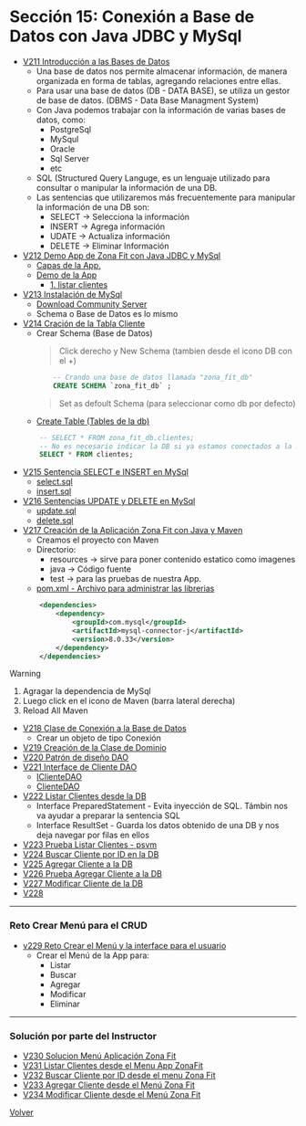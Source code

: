 # Sección 15: Conexión a Base de Datos con Java JDBC y MySql
* [V211 Introducción a las Bases de Datos](V211_Introducción_a_las_Bases_de_Datos)
    - Una base de datos nos permite almacenar información, de manera organizada en forma de tablas,
        agregando relaciones entre ellas.
    - Para usar una base de datos (DB - DATA BASE), se utiliza un gestor de base de datos.
        (DBMS - Data Base Managment System)
    - Con Java podemos trabajar con la información de varias bases de datos, como:
        * PostgreSql
        * MySqul
        * Oracle
        * Sql Server
        * etc
    - SQL (Structured Query Languge, es un lenguaje utilizado para consultar o
        manipular la información de una DB.
    - Las sentencias que utilizaremos más frecuentemente para manipular la información
        de una DB son:
        * SELECT -> Selecciona la información
        * INSERT -> Agrega información
        * UDATE -> Actualiza información
        * DELETE -> Eliminar Información
* [V212 Demo App de Zona Fit con Java JDBC y MySql](V212_Demo_Aplicacion_de_Zona_Fit_con_JavaJDBC_y_MySql)   
    * [Capas de la App.](V212_Demo_Aplicacion_de_Zona_Fit_con_JavaJDBC_y_MySql/aplicacion.jpg)
    * [Demo de la App](V212_Demo_Aplicacion_de_Zona_Fit_con_JavaJDBC_y_MySql/demo1.jpg)
        * [1. listar clientes](V212_Demo_Aplicacion_de_Zona_Fit_con_JavaJDBC_y_MySql/listar-clientes.jpg)
* [V213 Instalación de MySql]()
    * [Download Community Server](https://dev.mysql.com/downloads/mysql/8.0.html)
    - Schema o Base de Datos es lo mismo
* [V214 Cración de la Tabla Cliente](V214_Creacion_de_la_Tabla_Cliente_de_la_App_Zona_Fit/tabla-cliente.jpg)
    - Crear Schema (Base de Datos)
        > Click derecho y New Schema (tambien desde el icono DB con el +)
        ```sql
            -- Crando una base de datos llamada "zona_fit_db"
            CREATE SCHEMA `zona_fit_db` ;
        ```
        > Set as defoult Schema (para seleccionar como db por defecto)
    - [Create Table (Tables de la db)](V214_Creacion_de_la_Tabla_Cliente_de_la_App_Zona_Fit/tabla-clientes.sql)
    ```sql
        -- SELECT * FROM zona_fit_db.clientes;
        -- No es necesario indicar la DB si ya estamos conectados a la misma
        SELECT * FROM clientes;
    ```
* [V215 Sentencia SELECT e INSERT en MySql](V215_Sentencia_SELECT_e_INSERT_en_MySql)
    * [select.sql](V215_Sentencia_SELECT_e_INSERT_en_MySql/select.sql)
    * [insert.sql](V215_Sentencia_SELECT_e_INSERT_en_MySql/insert.sql)
* [V216 Sentencias UPDATE y DELETE en MySql](V216_Sentencias_UPDATE_y_DELETE_en_MySql)
    * [update.sql](V216_Sentencias_UPDATE_y_DELETE_en_MySql/update.sql)
    * [delete.sql](V216_Sentencias_UPDATE_y_DELETE_en_MySql/delete.sql)
* [V217 Creación de la Aplicación Zona Fit con Java y Maven](V217_Creacion_de_la_Aplicacion_Zona_fit_con_Java_y_Maven)
    - Creamos el proyecto con Maven
    - Directorio: 
        - resources -> sirve para poner contenido estatico como imagenes
        - java -> Código fuente
        - test -> para las pruebas de nuestra App.
    - [pom.xml - Archivo para administrar las librerias](V217_Creacion_de_la_Aplicacion_Zona_fit_con_Java_y_Maven/pom.xml)
    ```xml
        <dependencies>
            <dependency>
                <groupId>com.mysql</groupId>
                <artifactId>mysql-connector-j</artifactId>
                <version>8.0.33</version>
            </dependency>
        </dependencies>
    ```
> [!WARNING]  
> 1. Agragar la dependencia de MySql
> 2. Luego click en el icono de Maven (barra lateral derecha)
> 3. Reload All Maven
* [V218 Clase de Conexión a la Base de Datos](V218_Clase_de_Conexion_a_la_Base_de_Datos_con_Java_JDBC/src/main/java/zona_fit/conexion/Conexion.java)
    - Crear un objeto de tipo Conexión
* [V219 Creación de la Clase de Dominio](V219_Creacion_Clase_de_Dominio/src/main/java/zona_fit/dominio/Cliente.java)
* [V220 Patrón de diseño DAO](V220_Patron_de_Disenio_DAO/Docs/patron-de-disenio-DAO.jpg)
* [V221 Interface de Cliente DAO](V221_Interface_Cliente_DAO/src/main/java/zona_fit/datos)
    * [IClienteDAO](V221_Interface_Cliente_DAO/src/main/java/zona_fit/datos/IClienteDAO.java)
    * [ClienteDAO](V221_Interface_Cliente_DAO/src/main/java/zona_fit/datos/ClienteDAO.java)
* [V222 Listar Clientes desde la DB](V222_Listar_Clientes/src/main/java/zona_fit/datos/ClienteDAO.java)
    - Interface PreparedStatement - Evita inyección de SQL. Támbin nos va ayudar a preparar la sentencia SQL
    - Interface ResultSet - Guarda los datos obtenido de una DB y nos deja navegar por filas en ellos
* [V223 Prueba Listar Clientes - psvm](V222_Listar_Clientes/src/main/java/zona_fit/datos/ClienteDAO.java)
* [V224 Buscar Cliente por ID en la DB](V224_Buscar_Cliente_por_Id/src/main/java/zona_fit/datos/ClienteDAO.java)
* [V225 Agregar Cliente a la DB](V225_Agregar_Cliente/src/main/java/zona_fit/datos/ClienteDAO.java)
* [V226 Prueba Agregar Cliente a la DB](V226_Prueba_Agregar_Cliente/src/main/java/zona_fit/datos/ClienteDAO.java)
* [V227 Modificar Cliente de la DB](V227_Modificar_Cliente/src/main/java/zona_fit/datos/ClienteDAO.java)
* [V228](V228_Eliminar_Cliente/src/main/java/zona_fit/datos/ClienteDAO.java)
___
### Reto Crear Menú para el CRUD
* [v229 Reto Crear el Menú y la interface para el usuario](V229_Reto_Crear_la_presentacion_de_la_App_Zona_Fit/src/main/java/zona_fit/presentacion/ZonaFitApp.java)
    - Crear el Menú de la App para:
        - Listar
        - Buscar
        - Agregar
        - Modificar
        - Eliminar
___
### Solución por parte del Instructor
* [V230 Solucion Menú Aplicación Zona Fit](V230_Solucion_Menu_Aplicacion_Zona_Fit/src/main/java/zona_fit/presentacion/ZonaFitApp.java)
* [V231 Listar Clientes desde el Menu App ZonaFit](V231_Listar_Clientes_desde_el_Menu_App_ZonaFit/src/main/java/zona_fit/presentacion/ZonaFitApp.java)
* [V232 Buscar Cliente por ID desde el menu Zona Fit](V232_Buscar_Cliente_por_ID_desde_el_menu_Zona_Fit/src/main/java/zona_fit/presentacion/ZonaFitApp.java)
* [V233 Agregar Cliente desde el Menú Zona Fit](V233_Agregar_Cliente_desde_el_Menu_Zona_Fit/src/main/java/zona_fit/presentacion/ZonaFitApp.java)
* [V234 Modificar Cliente desde el Menú Zona Fit](V234_Modificar_Cliente_desde_Menu_Zona_Fit/src/main/java/zona_fit/presentacion/ZonaFitApp.java)

[Volver](../)
